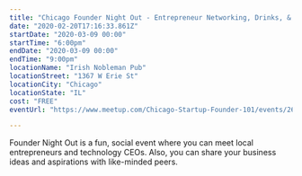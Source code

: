 ```yaml
---
title: "Chicago Founder Night Out - Entrepreneur Networking, Drinks, & Fun!"
date: "2020-02-20T17:16:33.861Z"
startDate: "2020-03-09 00:00"
startTime: "6:00pm"
endDate: "2020-03-09 00:00"
endTime: "9:00pm"
locationName: "Irish Nobleman Pub"
locationStreet: "1367 W Erie St"
locationCity: "Chicago"
locationState: "IL"
cost: "FREE"
eventUrl: "https://www.meetup.com/Chicago-Startup-Founder-101/events/268681211/"

---
```


Founder Night Out is a fun, social event where you can meet local entrepreneurs and technology CEOs. Also, you can share your business ideas and aspirations with like-minded peers.

